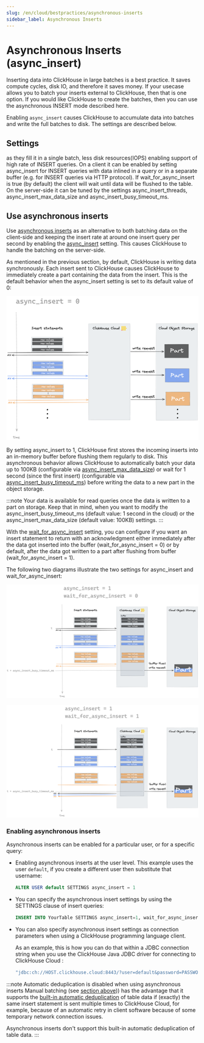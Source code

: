 ```yaml
---
slug: /en/cloud/bestpractices/asynchronous-inserts
sidebar_label: Asynchronous Inserts
---
```


# Asynchronous Inserts (async_insert)

Inserting data into ClickHouse in large batches is a best practice.  It saves compute cycles, disk IO, and therefore it saves money.  If your usecase allows you to batch your inserts external to ClickHouse, then that is one option.  If you would like ClickHouse to create the batches, then you can use the asynchronous INSERT mode described here.

Enabling `async_insert` causes ClickHouse to accumulate data into batches and write the full batches to disk.  The settings are described below.

## Settings

as they fill it in a single batch, less disk resources(IOPS) enabling support of high rate of INSERT queries. On a client it can be enabled by setting async_insert for INSERT queries with data inlined in a query or in a separate buffer (e.g. for INSERT queries via HTTP protocol). If wait_for_async_insert is true (by default) the client will wait until data will be flushed to the table. On the server-side it can be tuned by the settings async_insert_threads, async_insert_max_data_size and async_insert_busy_timeout_ms.


## Use asynchronous inserts

Use [asynchronous inserts](https://clickhouse.com/blog/click-house-v2111-released) as an alternative to both batching data on the client-side and keeping the insert rate at around one insert query per second by enabling the [async_insert](/docs/en/operations/settings/settings.md/#async-insert) setting. This causes ClickHouse to handle the batching on the server-side.

As mentioned in the previous section, by default, ClickHouse is writing data synchronously.
Each insert sent to ClickHouse causes ClickHouse to immediately create a part containing the data from the insert.
This is the default behavior when the async_insert setting is set to its default value of 0:

![compression block diagram](images/async-01.png)

By setting async_insert to 1, ClickHouse first stores the incoming inserts into an in-memory buffer before flushing them regularly to disk. This asynchronous behavior allows ClickHouse to automatically batch your data up to 100KB (configurable via [async_insert_max_data_size](/docs/en/operations/settings/settings/#async-insert-max-data-size)) or wait for 1 second (since the first insert) (configurable via [async_insert_busy_timeout_ms](/docs/en/operations/settings/settings/#async-insert-max-data-size)) before writing the data to a new part in the object storage.

:::note
Your data is available for read queries once the data is written to a part on storage.
Keep that in mind, when you want to modify the async_insert_busy_timeout_ms (default value:  1 second in the cloud) or the async_insert_max_data_size (default value: 100KB) settings.
:::

With the [wait_for_async_insert](/docs/en/operations/settings/settings.md/#wait-for-async-insert) setting, you can configure if you want an insert statement to return with an acknowledgment either immediately after the data got inserted into the buffer (wait_for_async_insert = 0) or by default, after the data got written to a part after flushing from buffer (wait_for_async_insert = 1).

The following two diagrams illustrate the two settings for async_insert and wait_for_async_insert:

![compression block diagram](images/async-02.png)

![compression block diagram](images/async-03.png)


### Enabling asynchronous inserts

Asynchronous inserts can be enabled for a particular user, or for a specific query:

- Enabling asynchronous inserts at the user level.  This example uses the user `default`, if you create a different user then substitute that username:
  ```sql
  ALTER USER default SETTINGS async_insert = 1
  ```
- You can specify the asynchronous insert settings by using the SETTINGS clause of insert queries:
  ```sql
  INSERT INTO YourTable SETTINGS async_insert=1, wait_for_async_insert=0 VALUES (...)
  ```
- You can also specify asynchronous insert settings as connection parameters when using a ClickHouse programming language client.

  As an example, this is how you can do that within a JDBC connection string when you use the ClickHouse Java JDBC driver for connecting to ClickHouse Cloud :
  ```bash
  "jdbc:ch://HOST.clickhouse.cloud:8443/?user=default&password=PASSWORD&ssl=true&custom_http_params=async_insert=1,wait_for_async_insert=0"
  ```

:::note Automatic deduplication is disabled when using asynchronous inserts
Manual batching (see [section above](#ingest-data-in-bulk))) has the advantage that it supports the [built-in automatic deduplication](/docs/en/engines/table-engines/mergetree-family/replication.md) of table data if (exactly) the same insert statement is sent multiple times to ClickHouse Cloud, for example, because of an automatic retry in client software because of some temporary network connection issues.

Asynchronous inserts don't support this built-in automatic deduplication of table data.
:::
